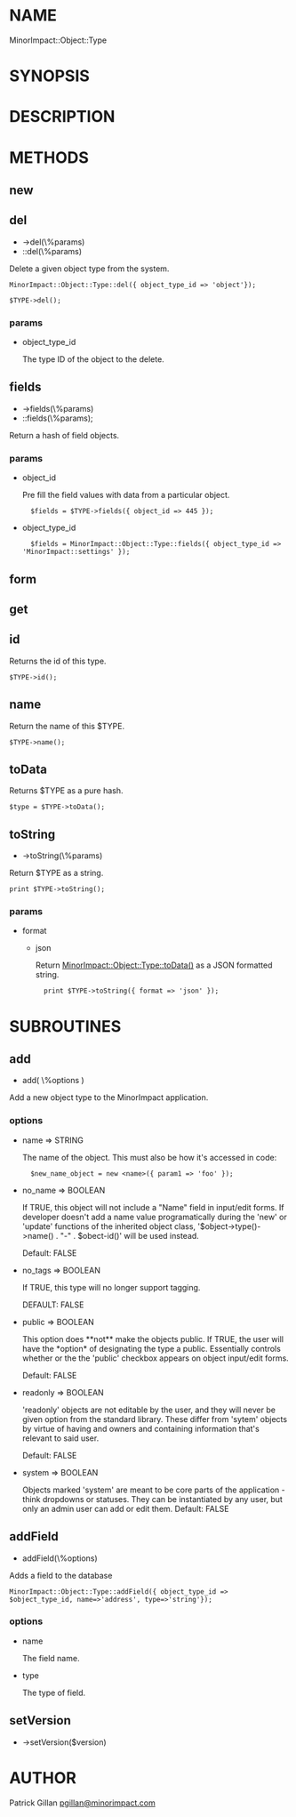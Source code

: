 # NAME

MinorImpact::Object::Type 

# SYNOPSIS

# DESCRIPTION

# METHODS

## new

## del

- ->del(\\%params)
- ::del(\\%params)

Delete a given object type from the system.

    MinorImpact::Object::Type::del({ object_type_id => 'object'});

    $TYPE->del();

### params

- object\_type\_id

    The type ID of the object to the delete. 

## fields

- ->fields(\\%params)
- ::fields(\\%params);

Return a hash of field objects.

### params

- object\_id

    Pre fill the field values with data from a particular object.

        $fields = $TYPE->fields({ object_id => 445 });

- object\_type\_id

        $fields = MinorImpact::Object::Type::fields({ object_type_id => 'MinorImpact::settings' });

## form

## get

## id

Returns the id of this type.

    $TYPE->id();

## name

Return the name of this $TYPE.

    $TYPE->name();

## toData

Returns $TYPE as a pure hash.

    $type = $TYPE->toData();

## toString

- ->toString(\\%params)

Return $TYPE as a string.

    print $TYPE->toString();

### params

- format
    - json

        Return [MinorImpact::Object::Type::toData()](./MinorImpact_Object_Type.md#todata) as a 
        JSON formatted string.

            print $TYPE->toString({ format => 'json' });

# SUBROUTINES

## add

- add( \\%options )

Add a new object type to the MinorImpact application.

### options

- name => STRING

    The name of the object.  This must also be how it's accessed in code:

        $new_name_object = new <name>({ param1 => 'foo' });

- no\_name => BOOLEAN

    If TRUE, this object will not include a "Name" field in input/edit forms. If
    developer doesn't add a name value programatically during the 'new' or 
    'update' functions of the inherited object class, 
    '$object->type()->name() . "-" . $obect-id()' will be used instead.

    Default: FALSE

- no\_tags => BOOLEAN

    If TRUE, this type will no longer support tagging.

    DEFAULT: FALSE

- public => BOOLEAN

    This option does \*\*not\*\* make the objects public.  If TRUE, the user will have
    the \*option\* of designating the type a public.  Essentially controls whether or
    the the 'public' checkbox appears on object input/edit forms.

    Default: FALSE

- readonly => BOOLEAN

    'readonly' objects are not editable by the user, and they will never be given 
    option from the standard library.  These differ from 'sytem' objects by virtue
    of having and owners and containing information that's relevant to said user.

    Default: FALSE

- system => BOOLEAN

    Objects marked 'system' are meant to be core parts of the application - think
    dropdowns or statuses.  They can be instantiated by any user, but only an 
    admin user can add or edit them.
    Default: FALSE

## addField

- addField(\\%options)

Adds a field to the database

    MinorImpact::Object::Type::addField({ object_type_id => $object_type_id, name=>'address', type=>'string'});

### options

- name

    The field name.

- type

    The type of field.

## setVersion

- ->setVersion($version)

# AUTHOR

Patrick Gillan <pgillan@minorimpact.com>
